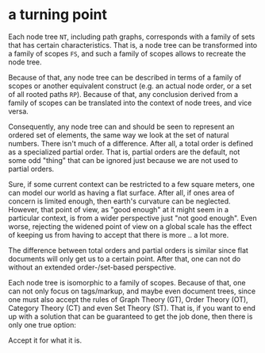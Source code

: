 
<!-- ======================================================================= -->
# a turning point

Each node tree `NT`, including path graphs, corresponds with a family of sets
that has certain characteristics. That is, a node tree can be transformed into
a family of scopes `FS`, and such a family of scopes allows to recreate the
node tree.

Because of that, any node tree can be described in terms of a family of scopes
or another equivalent construct (e.g. an actual node order, or a set of all
rooted paths `RP`). Because of that, any conclusion derived from a family of
scopes can be translated into the context of node trees, and vice versa.

Consequently, any node tree can and should be seen to represent an ordered set
of elements, the same way we look at the set of natural numbers. There isn't
much of a difference. After all, a total order is defined as a specialized
partial order. That is, partial orders are the default, not some odd "thing"
that can be ignored just because we are not used to partial orders.

Sure, if some current context can be restricted to a few square meters, one can
model our world as having a flat surface. After all, if ones area of concern is
limited enough, then earth's curvature can be neglected. However, that point of
view, as "good enough" at it might seem in a particular context, is from a wider
perspective just "not good enough". Even worse, rejecting the widened point of
view on a global scale has the effect of keeping us from having to accept that
there is more .. a lot more.

The difference between total orders and partial orders is similar since flat
documents will only get us to a certain point. After that, one can not do
without an extended order-/set-based perspective.

Each node tree is isomorphic to a family of scopes. Because of that, one can not
only focus on tags/markup, and maybe even document trees, since one must also
accept the rules of Graph Theory (GT), Order Theory (OT), Category Theory (CT)
and even Set Theory (ST). That is, if you want to end up with a solution that
can be guaranteed to get the job done, then there is only one true option:

Accept it for what it is.
